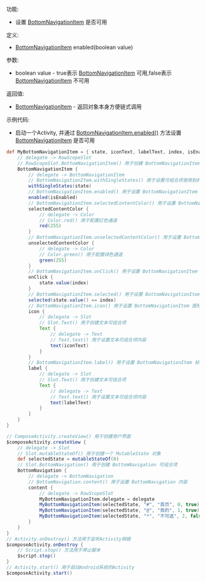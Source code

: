 功能:

+ 设置 [BottomNavigationItem](/API/UI/Compose/Widget/BottomNavigationItem/README.md) 是否可用

定义:

+ [BottomNavigationItem](/API/UI/Compose/Widget/BottomNavigationItem/README.md) enabled(boolean value)

参数:

+ boolean value - true表示 [BottomNavigationItem](/API/UI/Compose/Widget/BottomNavigationItem/README.md)
  可用,false表示 [BottomNavigationItem](/API/UI/Compose/Widget/BottomNavigationItem/README.md) 不可用

返回值:

+ [BottomNavigationItem](/API/UI/Compose/Widget/BottomNavigationItem/README.md) - 返回对象本身方便链式调用

示例代码:

+ 启动一个Activity,
  并通过 [BottomNavigationItem.enabled()](/API/UI/Compose/Widget/BottomNavigationItem/README.md?id=enabled)
  方法设置 [BottomNavigationItem](/API/UI/Compose/Widget/BottomNavigationItem/README.md) 是否可用

```groovy
def MyBottomNavigationItem = { state, iconText, labelText, index, isEnabled ->
    // delegate -> RowScopeSlot
    // RowScopeSlot.BottomNavigationItem() 用于创建 BottomNavigationItem
    BottomNavigationItem {
        // delegate -> BottomNavigationItem
        // BottomNavigationItem.withSingleStates() 用于设置可组合项使用到的所有 SingleState
        withSingleStates(state)
        // BottomNavigationItem.enabled() 用于设置 BottomNavigationItem 是否可用
        enabled(isEnabled)
        // BottomNavigationItem.selectedContentColor() 用于设置 BottomNavigationItem 被选中时的颜色
        selectedContentColor {
            // delegate -> Color
            // Color.red() 用于配置红色通道
            red(255)
        }
        // BottomNavigationItem.unselectedContentColor() 用于设置 BottomNavigationItem 未被选中时的颜色
        unselectedContentColor {
            // delegate -> Color
            // Color.green() 用于配置绿色通道
            green(255)
        }
        // BottomNavigationItem.onClick() 用于设置 BottomNavigationItem 点击监听事件
        onClick {
            state.value(index)
        }
        // BottomNavigationItem.selected() 用于设置 BottomNavigationItem 是否被选中
        selected(state.value() == index)
        // BottomNavigationItem.icon() 用于设置 BottomNavigationItem 图标
        icon {
            // delegate -> Slot
            // Slot.Text() 用于创建文本可组合项
            Text {
                // delegate -> Text
                // Text.text() 用于设置文本可组合项内容
                text(iconText)
            }
        }
        // BottomNavigationItem.label() 用于设置 BottomNavigationItem 标签
        label {
            // delegate -> Slot
            // Slot.Text() 用于创建文本可组合项
            Text {
                // delegate -> Text
                // Text.text() 用于设置文本可组合项内容
                text(labelText)
            }
        }
    }
}

// ComposeActivity.createView() 用于创建用户界面
$composeActivity.createView {
    // delegate -> Slot
    // Slot.mutableStateOf() 用于创建一个 MutableState 对象
    def selectedState = mutableStateOf(0)
    // Slot.BottomNavigation() 用于创建 BottomNavigation 可组合项
    BottomNavigation {
        // delegate -> BottomNavigation
        // BottomNavigation.content() 用于设置 BottomNavigation 内容
        content {
            // delegate -> RowScopeSlot
            MyBottomNavigationItem.delegate = delegate
            MyBottomNavigationItem(selectedState, "#", "首页", 0, true)
            MyBottomNavigationItem(selectedState, "@", "我的", 1, true)
            MyBottomNavigationItem(selectedState, "*", "不可选", 2, false)
        }
    }
}
// Activity.onDestroy() 方法用于监听Activity销毁
$composeActivity.onDestroy {
    // Script.stop() 方法用于停止脚本
    $script.stop()
}
// Activity.start() 用于启动Android系统的Activity
$composeActivity.start()
```